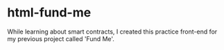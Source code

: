 # html-fund-me
While learning about smart contracts, I created this practice front-end for my previous project called 'Fund Me'.
